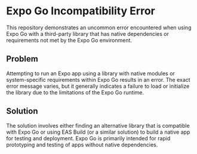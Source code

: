 # Expo Go Incompatibility Error

This repository demonstrates an uncommon error encountered when using Expo Go with a third-party library that has native dependencies or requirements not met by the Expo Go environment.

## Problem

Attempting to run an Expo app using a library with native modules or system-specific requirements within Expo Go results in an error. The exact error message varies, but it generally indicates a failure to load or initialize the library due to the limitations of the Expo Go runtime.

## Solution

The solution involves either finding an alternative library that is compatible with Expo Go or using EAS Build (or a similar solution) to build a native app for testing and deployment. Expo Go is primarily intended for rapid prototyping and testing of apps without native dependencies.